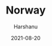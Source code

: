 ---
author: "Harshanu"
title: "Norway"
date: 2021-08-20
description: "Norway"
tags: ["Oslo", "Norway", "tromso", "winter", "northernlights", "nordic", "swimming", "sauna"]
thumbnail: https://photos.harshanu.space/api/v1/t/6d028bdd53ee6208c10751515057942eb8f2e815/081gaa0s/fit_2048
---